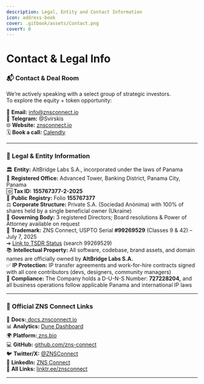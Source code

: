 ```yaml
---
description: Legal, Entity and Contact Information
icon: address-book
cover: .gitbook/assets/Contact.png
coverY: 0
---
```


# Contact & Legal Info

### 📬 Contact & Deal Room

We’re actively speaking with a select group of strategic investors.\
To explore the equity + token opportunity:

📧 **Email:** [info@znsconnect.io](mailto:info@znsconnect.io)\
💬 **Telegram:** @Svirskis\
🌐 **Website:** [znsconnect.io](https://www.znsconnect.io/)\
🗓️ **Book a call:** [Calendly](https://calendly.com/znsconnect)

***

### 🧾 Legal & Entity Information

🏛 **Entity:** AltBridge Labs S.A., incorporated under the laws of Panama\
📍 **Registered Office:** Advanced Tower, Banking District, Panama City, Panama\
🆔 **Tax ID:** **155767377-2-2025**\
📂 **Public Registry:** Folio **155767377**\
⚖️ **Corporate Structure:** Private S.A. (Sociedad Anónima) with 100% of shares held by a single beneficial owner (Ukraine)\
📝 **Governing Body:** 3 registered Directors; Board resolutions & Power of Attorney available on request\
🔑 **Trademark:** ZNS Connect, USPTO Serial **#99269529** (Classes 9 & 42) – July 7, 2025\
➔ [Link to TSDR Status](https://tsdr.uspto.gov/) (search 99269529)\
📚 **Intellectual Property:** All software, codebase, brand assets, and domain names are officially owned by **AltBridge Labs S.A.**\
✅ **IP Protection:** IP transfer agreements and work-for-hire contracts signed with all core contributors (devs, designers, community managers)\
💼 **Compliance:** The Company holds a D-U-N-S Number: **727228204,** and all business operations follow applicable Panama and international IP laws

***

### 🔗 Official ZNS Connect Links

🧠 **Docs:**[ docs.znsconnect.io](https://docs.znsconnect.io/)\
📊 **Analytics:** [Dune Dashboard](https://dune.com/zns/zns-connect)\
🌍 **Platform:**[ zns.bio](https://zns.bio/)\
💻 **GitHub:** [github.com/zns-connect](https://github.com/ZNS-Connect)\
🐦 **Twitter/X:** [@ZNSConnect](https://twitter.com/ZNSConnect)\
💼 **LinkedIn:** [ZNS Connect](https://www.linkedin.com/company/zns-connect/)\
🔗 **All Links:** [linktr.ee/znsconnect](https://linktr.ee/znsconnect)

***
